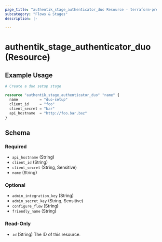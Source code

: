 ```yaml
---
page_title: "authentik_stage_authenticator_duo Resource - terraform-provider-authentik"
subcategory: "Flows & Stages"
description: |-
  
---
```


# authentik_stage_authenticator_duo (Resource)



## Example Usage

```terraform
# Create a duo setup stage

resource "authentik_stage_authenticator_duo" "name" {
  name          = "duo-setup"
  client_id     = "foo"
  client_secret = "bar"
  api_hostname  = "http://foo.bar.baz"
}
```

<!-- schema generated by tfplugindocs -->
## Schema

### Required

- `api_hostname` (String)
- `client_id` (String)
- `client_secret` (String, Sensitive)
- `name` (String)

### Optional

- `admin_integration_key` (String)
- `admin_secret_key` (String, Sensitive)
- `configure_flow` (String)
- `friendly_name` (String)

### Read-Only

- `id` (String) The ID of this resource.


